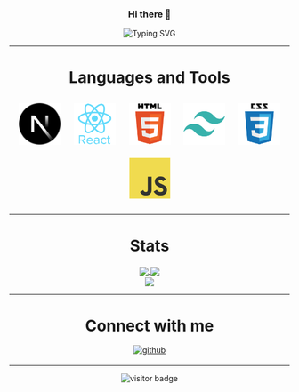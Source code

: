 <div align="center">

### Hi there 👋

![Typing SVG](https://readme-typing-svg.demolab.com?font=Fira+Code&duration=2000&pause=1000&color=740000&center=true&vCenter=true&width=435&lines=Welcome+to+my+page%2C+this+is+Murat)

</div>

---

<div align="center">

# Languages and Tools

<div align="center">  
<a href="https://nextjs.org/" target="_blank"><img style="margin: 10px" src="/img/nextjs.png" alt="NextJS" height="75" /></a> 
<a href="https://reactjs.org/" target="_blank"><img style="margin: 10px" src="/img/react-original-wordmark.svg" alt="React" height="75" /></a>  
<a href="https://en.wikipedia.org/wiki/HTML5" target="_blank"><img style="margin: 10px" src="/img/html5-original-wordmark.svg" alt="HTML5" height="75" /></a>  
<a href="https://www.tailwindcss.com/" target="_blank"><img style="margin: 10px" src="/img/tailwindcss.svg" alt="Tailwind CSS" height="75" /></a>  
<a href="https://www.w3schools.com/css/" target="_blank"><img style="margin: 10px" src="/img/css3-original-wordmark.svg" alt="CSS3" height="75" /></a>  
<a href="https://www.javascript.com/" target="_blank"><img style="margin: 10px" src="/img/javascript-original.svg" alt="JavaScript" height="75" /></a>  
</div>
  
---
  
# Stats
<div align="center">
<a href="https://github.com/KarsMurat">
  <img align="center" src="https://github-stats.muratkars.live/api/top-langs/?username=KarsMurat&layout=compact&theme=react&hide_border=true&langs_count=10" />
</a>
<a href="https://github.com/KarsMurat">
  <img align="center" src="https://github-stats.muratkars.live/api?username=KarsMurat&theme=react&hide_border=true&include_all_commits=true&show_icons=true&hide_rank=true" />
</a>
</div>
 
<div align="center">
<a href="https://github.com/KarsMurat">
  <img align="center" src="https://github-stats.muratkars.live/api/pin/?username=KarsMurat&repo=Personal-Website&show_owner=true&theme=react&hide_border=true" />
</a>
</div>

---

<div align="center">

# Connect with me

</div>

<div align="center">
<a href="https://github.com/KarsMurat" target="_blank">
<img src=https://img.shields.io/badge/github-%2324292e.svg?&style=for-the-badge&logo=github&logoColor=white alt=github style="margin-bottom: 5px;" />
</a>
</div>

---

<div align="center">

![visitor badge](https://visitor-badge.glitch.me/badge?page_id=KarsMurat&left_text=My%20Page%20Visitors)

</div>
